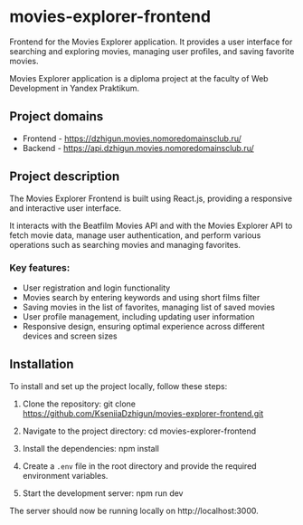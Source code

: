 # movies-explorer-frontend

Frontend for the Movies Explorer application. It provides a user interface for searching and exploring movies, managing user profiles, and saving favorite movies.

Movies Explorer application is a diploma project at the faculty of Web Development in Yandex Praktikum.

## Project domains
- Frontend - https://dzhigun.movies.nomoredomainsclub.ru/
- Backend - https://api.dzhigun.movies.nomoredomainsclub.ru/

## Project description 

The Movies Explorer Frontend is built using React.js, providing a responsive and interactive user interface. 

It interacts with the Beatfilm Movies API and with the Movies Explorer API to fetch movie data, manage user authentication, and perform various operations such as searching movies and managing favorites.

### Key features:

- User registration and login functionality
- Movies search by entering keywords and using short films filter
- Saving movies in the list of favorites, managing list of saved movies
- User profile management, including updating user information
- Responsive design, ensuring optimal experience across different devices and screen sizes

## Installation

To install and set up the project locally, follow these steps:

1. Clone the repository:
git clone https://github.com/KseniiaDzhigun/movies-explorer-frontend.git

2. Navigate to the project directory:
cd movies-explorer-frontend

3. Install the dependencies:
npm install

4. Create a `.env` file in the root directory and provide the required environment variables. 

5. Start the development server:
npm run dev

The server should now be running locally on http://localhost:3000.
